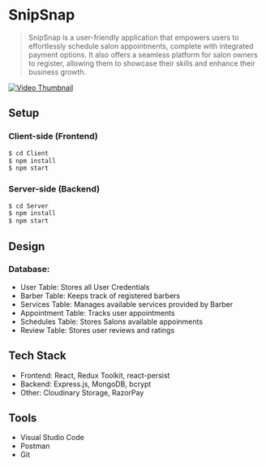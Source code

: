 # SnipSnap

> SnipSnap is a user-friendly application that empowers users to effortlessly schedule salon appointments, complete with integrated payment options. It also offers a seamless platform for salon owners to register, allowing them to showcase their skills and enhance their business growth.


[![Video Thumbnail]("")](https://github.com/vinayak1809/Book-a-Barber/assets/63184281/1565d4c0-10cc-4927-9cc7-5acb2bc7e5f8)

## Setup

### Client-side (Frontend)

 ```bash
 $ cd Client
 $ npm install
 $ npm start
 ```

### Server-side (Backend)

 ```bash
 $ cd Server
 $ npm install
 $ npm start
 ```

## Design
### Database: 

  * User Table: Stores all User Credentials
  * Barber Table: Keeps track of registered barbers
  * Services Table: Manages available services provided by Barber
  * Appointment Table: Tracks user appointments
  * Schedules Table: Stores Salons available appoinments
  * Review Table: Stores user reviews and ratings

## Tech Stack

  * Frontend: React, Redux Toolkit, react-persist
  * Backend: Express.js, MongoDB, bcrypt
  * Other: Cloudinary Storage, RazorPay

## Tools

  * Visual Studio Code
  * Postman
  * Git



